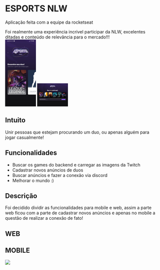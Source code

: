 # ESPORTS NLW
<div>
    <p>Aplicação feita com a equipe da rocketseat</p>
    Foi realmente uma experiência incrivel participar da NLW, excelentes ditadas e conteúdo
    de relevância para o mercado!!!
</div>

<img width="100" src="./mobile/assets/to-readme/pag-inicial.jpg"/>
<img width="100" src="./web/assets/to-readme/pag-inicial.png"/>

## Intuito
<div>
    Unir pessoas que estejam procurando um duo, ou apenas alguém para jogar casualmente!
</div>

## Funcionalidades
<div>
    <ul>
    <li>Buscar os games do backend e carregar as imagens da Twitch</li>
    <li>Cadastrar novos anúncios de duos</li>
    <li>Buscar anúncios e fazer a conexão via discord</li>
    <li>Melhorar o mundo :)</li>
    </ul>
</div>

## Descrição
<div>
    Foi decidido dividir as funcionalidades para mobile e web,
    assim a parte web ficou com a parte de cadastrar novos anúncios e 
    apenas no mobile a questão de realizar a conexão de fato!
</div>

## WEB



## MOBILE

<img width="100" src="./mobile/assets/to-readme/rolagem-simples.gif"/>
